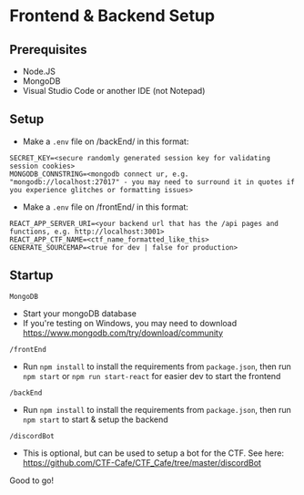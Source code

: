 # Frontend & Backend Setup
## Prerequisites
- Node.JS
- MongoDB
- Visual Studio Code or another IDE (not Notepad)

## Setup
- Make a `.env` file on /backEnd/ in this format:
```
SECRET_KEY=<secure randomly generated session key for validating session cookies>
MONGODB_CONNSTRING=<mongodb connect ur, e.g. "mongodb://localhost:27017" - you may need to surround it in quotes if you experience glitches or formatting issues>
```

- Make a `.env` file on /frontEnd/ in this format:
```
REACT_APP_SERVER_URI=<your backend url that has the /api pages and functions, e.g. http://localhost:3001>
REACT_APP_CTF_NAME=<ctf_name_formatted_like_this>
GENERATE_SOURCEMAP=<true for dev | false for production>
```

## Startup

`MongoDB`
- Start your mongoDB database
- If you're testing on Windows, you may need to download https://www.mongodb.com/try/download/community

`/frontEnd`
- Run `npm install` to install the requirements from `package.json`, then run `npm start` or `npm run start-react` for easier dev to start the frontend

`/backEnd`
- Run `npm install` to install the requirements from `package.json`, then run `npm start` to start & setup the backend

`/discordBot`
- This is optional, but can be used to setup a bot for the CTF. See here: https://github.com/CTF-Cafe/CTF_Cafe/tree/master/discordBot

Good to go!
